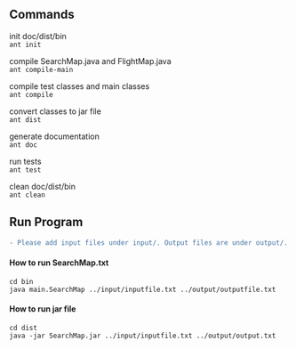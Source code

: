 ## Commands

init doc/dist/bin   
`ant init`  

compile SearchMap.java and FlightMap.java  
`ant compile-main`

compile test classes and main classes   
`ant compile`

convert classes to jar file   
`ant dist`

generate documentation   
`ant doc`

run tests   
`ant test`

clean doc/dist/bin   
`ant clean`

## Run Program
```diff
- Please add input files under input/. Output files are under output/.
```

#### How to run SearchMap.txt


```
cd bin
java main.SearchMap ../input/inputfile.txt ../output/outputfile.txt
```  

#### How to run jar file
```
cd dist
java -jar SearchMap.jar ../input/inputfile.txt ../output/output.txt
```

